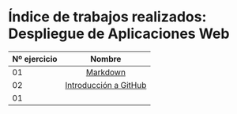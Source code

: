 # Índice de trabajos realizados: Despliegue de Aplicaciones Web

| Nº ejercicio  | Nombre | 
| ------- |:-------------:|
| 01      | [Markdown](https://github.com/AroaRamos/pruebaGitHub/blob/main/chiquito.md) |
| 02      |  [Introducción a GitHub](https://github.com/AroaRamos/Portfolio_DAW/blob/main/UD1%3A%20GitHub%20y%20Markdown/Ejercicios_UD1/Introduccion_GitHub.md)   |
| 01      |     |
